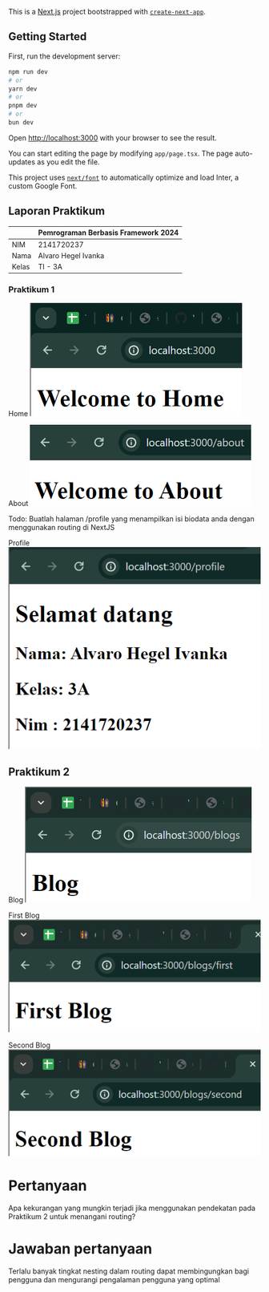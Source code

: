 This is a [Next.js](https://nextjs.org/) project bootstrapped with [`create-next-app`](https://github.com/vercel/next.js/tree/canary/packages/create-next-app).

## Getting Started

First, run the development server:

```bash
npm run dev
# or
yarn dev
# or
pnpm dev
# or
bun dev
```

Open [http://localhost:3000](http://localhost:3000) with your browser to see the result.

You can start editing the page by modifying `app/page.tsx`. The page auto-updates as you edit the file.

This project uses [`next/font`](https://nextjs.org/docs/basic-features/font-optimization) to automatically optimize and load Inter, a custom Google Font.

## Laporan Praktikum

|  | Pemrograman Berbasis Framework 2024 |
|--|--|
| NIM |  2141720237|
| Nama |  Alvaro Hegel Ivanka |
| Kelas | TI - 3A |


### Praktikum 1

Home
![Screenshot](asset/01.png)

About
![Screenshot](asset/02.png)

Todo: Buatlah halaman /profile yang menampilkan isi biodata anda dengan menggunakan routing di NextJS

Profile
![Screenshot](asset/03.png)

## Praktikum 2

Blog
![Screenshot](asset/04.png)

First Blog 
![Screenshot](asset/05.png)

Second Blog 
![Screenshot](asset/06.png)

# Pertanyaan 
Apa kekurangan yang mungkin terjadi jika menggunakan pendekatan pada Praktikum 2 untuk menangani routing?

# Jawaban pertanyaan
Terlalu banyak tingkat nesting dalam routing dapat membingungkan bagi pengguna dan mengurangi pengalaman pengguna yang optimal